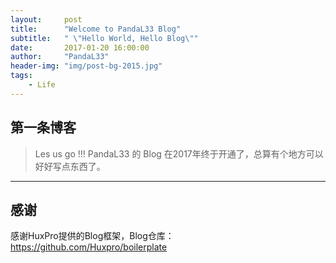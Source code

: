 ```yaml
---
layout:     post
title:      "Welcome to PandaL33 Blog"
subtitle:   " \"Hello World, Hello Blog\""
date:       2017-01-20 16:00:00
author:     "PandaL33"
header-img: "img/post-bg-2015.jpg"
tags:
    - Life
---
```


## 第一条博客
> Les us go !!!
  PandaL33 的 Blog 在2017年终于开通了，总算有个地方可以好好写点东西了。

---

## 感谢
 感谢HuxPro提供的Blog框架，Blog仓库：https://github.com/Huxpro/boilerplate
